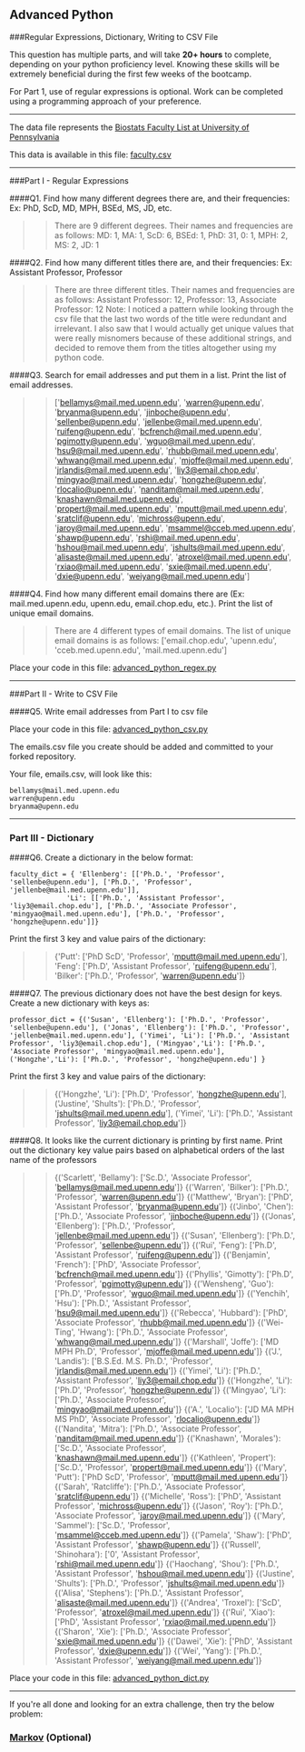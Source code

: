 ## Advanced Python    

###Regular Expressions, Dictionary, Writing to CSV File  

This question has multiple parts, and will take **20+ hours** to complete, depending on your python proficiency level.  Knowing these skills will be extremely beneficial during the first few weeks of the bootcamp.

For Part 1, use of regular expressions is optional.  Work can be completed using a programming approach of your preference. 

---

The data file represents the [Biostats Faculty List at University of Pennsylvania](http://www.med.upenn.edu/cceb/biostat/faculty.shtml)

This data is available in this file:  [faculty.csv](python/faculty.csv)

--- 

###Part I - Regular Expressions  


####Q1. Find how many different degrees there are, and their frequencies: Ex:  PhD, ScD, MD, MPH, BSEd, MS, JD, etc.

>> There are 9 different degrees. Their names and frequencies are as follows:
MD: 1, MA: 1, ScD: 6, BSEd: 1, PhD: 31, 0: 1, MPH: 2, MS: 2, JD: 1


####Q2. Find how many different titles there are, and their frequencies:  Ex:  Assistant Professor, Professor

>> There are three different titles. Their names and frequencies are as follows:
Assistant Professor: 12, Professor: 13, Associate Professor: 12
Note: I noticed a pattern while looking through the csv file that the last two words of the title were redundant and irrelevant. I also saw that I would actually get unique values that were really misnomers because of these additional strings, and decided to remove them from the titles altogether using my python code.


####Q3. Search for email addresses and put them in a list.  Print the list of email addresses.

>> ['bellamys@mail.med.upenn.edu', 'warren@upenn.edu', 'bryanma@upenn.edu', 'jinboche@upenn.edu', 'sellenbe@upenn.edu', 'jellenbe@mail.med.upenn.edu', 'ruifeng@upenn.edu', 'bcfrench@mail.med.upenn.edu', 'pgimotty@upenn.edu', 'wguo@mail.med.upenn.edu', 'hsu9@mail.med.upenn.edu', 'rhubb@mail.med.upenn.edu', 'whwang@mail.med.upenn.edu', 'mjoffe@mail.med.upenn.edu', 'jrlandis@mail.med.upenn.edu', 'liy3@email.chop.edu', 'mingyao@mail.med.upenn.edu', 'hongzhe@upenn.edu', 'rlocalio@upenn.edu', 'nanditam@mail.med.upenn.edu', 'knashawn@mail.med.upenn.edu', 'propert@mail.med.upenn.edu', 'mputt@mail.med.upenn.edu', 'sratclif@upenn.edu', 'michross@upenn.edu', 'jaroy@mail.med.upenn.edu', 'msammel@cceb.med.upenn.edu', 'shawp@upenn.edu', 'rshi@mail.med.upenn.edu', 'hshou@mail.med.upenn.edu', 'jshults@mail.med.upenn.edu', 'alisaste@mail.med.upenn.edu', 'atroxel@mail.med.upenn.edu', 'rxiao@mail.med.upenn.edu', 'sxie@mail.med.upenn.edu', 'dxie@upenn.edu', 'weiyang@mail.med.upenn.edu']


####Q4. Find how many different email domains there are (Ex:  mail.med.upenn.edu, upenn.edu, email.chop.edu, etc.).  Print the list of unique email domains.

>> There are 4 different types of email domains. The list of unique email domains is as follows:
['email.chop.edu', 'upenn.edu', 'cceb.med.upenn.edu', 'mail.med.upenn.edu']

Place your code in this file: [advanced_python_regex.py](python/advanced_python_regex.py)

---

###Part II - Write to CSV File

####Q5.  Write email addresses from Part I to csv file

Place your code in this file: [advanced_python_csv.py](python/advanced_python_csv.py)

The emails.csv file you create should be added and committed to your forked repository.

Your file, emails.csv, will look like this:
```
bellamys@mail.med.upenn.edu
warren@upenn.edu
bryanma@upenn.edu
```

---

### Part III - Dictionary

####Q6.  Create a dictionary in the below format:
```
faculty_dict = { 'Ellenberg': [['Ph.D.', 'Professor', 'sellenbe@upenn.edu'], ['Ph.D.', 'Professor', 'jellenbe@mail.med.upenn.edu']],
              'Li': [['Ph.D.', 'Assistant Professor', 'liy3@email.chop.edu'], ['Ph.D.', 'Associate Professor', 'mingyao@mail.med.upenn.edu'], ['Ph.D.', 'Professor', 'hongzhe@upenn.edu']]}
```
Print the first 3 key and value pairs of the dictionary:

>> {'Putt': ['PhD ScD', 'Professor', 'mputt@mail.med.upenn.edu'], 'Feng': ['Ph.D', 'Assistant Professor', 'ruifeng@upenn.edu'], 'Bilker': ['Ph.D.', 'Professor', 'warren@upenn.edu']}

####Q7.  The previous dictionary does not have the best design for keys.  Create a new dictionary with keys as:

```
professor_dict = {('Susan', 'Ellenberg'): ['Ph.D.', 'Professor', 'sellenbe@upenn.edu'], ('Jonas', 'Ellenberg'): ['Ph.D.', 'Professor', 'jellenbe@mail.med.upenn.edu'], ('Yimei', 'Li'): ['Ph.D.', 'Assistant Professor', 'liy3@email.chop.edu'], ('Mingyao','Li'): ['Ph.D.', 'Associate Professor', 'mingyao@mail.med.upenn.edu'], ('Hongzhe','Li'): ['Ph.D.', 'Professor', 'hongzhe@upenn.edu'] }
```

Print the first 3 key and value pairs of the dictionary:

>> {('Hongzhe', 'Li'): ['Ph.D', 'Professor', 'hongzhe@upenn.edu'], ('Justine', 'Shults'): ['Ph.D.', 'Professor', 'jshults@mail.med.upenn.edu'], ('Yimei', 'Li'): ['Ph.D.', 'Assistant Professor', 'liy3@email.chop.edu']}

####Q8.  It looks like the current dictionary is printing by first name.  Print out the dictionary key value pairs based on alphabetical orders of the last name of the professors

>> {('Scarlett', 'Bellamy'): ['Sc.D.', 'Associate Professor', 'bellamys@mail.med.upenn.edu']}
{('Warren', 'Bilker'): ['Ph.D.', 'Professor', 'warren@upenn.edu']}
{('Matthew', 'Bryan'): ['PhD', 'Assistant Professor', 'bryanma@upenn.edu']}
{('Jinbo', 'Chen'): ['Ph.D.', 'Associate Professor', 'jinboche@upenn.edu']}
{('Jonas', 'Ellenberg'): ['Ph.D.', 'Professor', 'jellenbe@mail.med.upenn.edu']}
{('Susan', 'Ellenberg'): ['Ph.D.', 'Professor', 'sellenbe@upenn.edu']}
{('Rui', 'Feng'): ['Ph.D', 'Assistant Professor', 'ruifeng@upenn.edu']}
{('Benjamin', 'French'): ['PhD', 'Associate Professor', 'bcfrench@mail.med.upenn.edu']}
{('Phyllis', 'Gimotty'): ['Ph.D', 'Professor', 'pgimotty@upenn.edu']}
{('Wensheng', 'Guo'): ['Ph.D', 'Professor', 'wguo@mail.med.upenn.edu']}
{('Yenchih', 'Hsu'): ['Ph.D.', 'Assistant Professor', 'hsu9@mail.med.upenn.edu']}
{('Rebecca', 'Hubbard'): ['PhD', 'Associate Professor', 'rhubb@mail.med.upenn.edu']}
{('Wei-Ting', 'Hwang'): ['Ph.D.', 'Associate Professor', 'whwang@mail.med.upenn.edu']}
{('Marshall', 'Joffe'): ['MD MPH Ph.D', 'Professor', 'mjoffe@mail.med.upenn.edu']}
{('J.', 'Landis'): ['B.S.Ed. M.S. Ph.D.', 'Professor', 'jrlandis@mail.med.upenn.edu']}
{('Yimei', 'Li'): ['Ph.D.', 'Assistant Professor', 'liy3@email.chop.edu']}
{('Hongzhe', 'Li'): ['Ph.D', 'Professor', 'hongzhe@upenn.edu']}
{('Mingyao', 'Li'): ['Ph.D.', 'Associate Professor', 'mingyao@mail.med.upenn.edu']}
{('A.', 'Localio'): ['JD MA MPH MS PhD', 'Associate Professor', 'rlocalio@upenn.edu']}
{('Nandita', 'Mitra'): ['Ph.D.', 'Associate Professor', 'nanditam@mail.med.upenn.edu']}
{('Knashawn', 'Morales'): ['Sc.D.', 'Associate Professor', 'knashawn@mail.med.upenn.edu']}
{('Kathleen', 'Propert'): ['Sc.D.', 'Professor', 'propert@mail.med.upenn.edu']}
{('Mary', 'Putt'): ['PhD ScD', 'Professor', 'mputt@mail.med.upenn.edu']}
{('Sarah', 'Ratcliffe'): ['Ph.D.', 'Associate Professor', 'sratclif@upenn.edu']}
{('Michelle', 'Ross'): ['PhD', 'Assistant Professor', 'michross@upenn.edu']}
{('Jason', 'Roy'): ['Ph.D.', 'Associate Professor', 'jaroy@mail.med.upenn.edu']}
{('Mary', 'Sammel'): ['Sc.D.', 'Professor', 'msammel@cceb.med.upenn.edu']}
{('Pamela', 'Shaw'): ['PhD', 'Assistant Professor', 'shawp@upenn.edu']}
{('Russell', 'Shinohara'): ['0', 'Assistant Professor', 'rshi@mail.med.upenn.edu']}
{('Haochang', 'Shou'): ['Ph.D.', 'Assistant Professor', 'hshou@mail.med.upenn.edu']}
{('Justine', 'Shults'): ['Ph.D.', 'Professor', 'jshults@mail.med.upenn.edu']}
{('Alisa', 'Stephens'): ['Ph.D.', 'Assistant Professor', 'alisaste@mail.med.upenn.edu']}
{('Andrea', 'Troxel'): ['ScD', 'Professor', 'atroxel@mail.med.upenn.edu']}
{('Rui', 'Xiao'): ['PhD', 'Assistant Professor', 'rxiao@mail.med.upenn.edu']}
{('Sharon', 'Xie'): ['Ph.D.', 'Associate Professor', 'sxie@mail.med.upenn.edu']}
{('Dawei', 'Xie'): ['PhD', 'Assistant Professor', 'dxie@upenn.edu']}
{('Wei', 'Yang'): ['Ph.D.', 'Assistant Professor', 'weiyang@mail.med.upenn.edu']}

Place your code in this file: [advanced_python_dict.py](python/advanced_python_dict.py)

--- 

If you're all done and looking for an extra challenge, then try the below problem:  

### [Markov](python/markov.py) (Optional)

